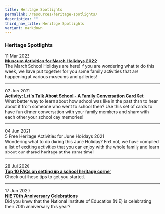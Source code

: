 ```yaml
---
title: Heritage Spotlights
permalink: /resources/heritage-spotlights/
description: ""
third_nav_title: Heritage Spotlights
variant: markdown
---
```

### **Heritage Spotlights**
11 Mar 2022<br>
**[Museum Activities for March Holidays 2022](/resources/heritage-spotlights/museum-activities-for-march/)**
<br>The March School Holidays are here! If you are wondering what to do this week, we have put together for you some family activities that are happening at various museums and galleries!

----------------------------------------------

07 Jun 2021<br>
**[Activity: Let's Talk About School - A Family Conversation Card Set](/resources/heritage-spotlights/activity-lets-talk-about-school/)**
<br>What better way to learn about how school was like in the past than to hear about it from someone who went to school then? Use this set of cards to have fun dinner conversation with your family members and share with each other your school day memories!

----------------------------------------------

04 Jun 2021<br>
5 Free Heritage Activities for June Holidays 2021
<br>Wondering what to do during this June Holiday? Fret not, we have compiled a list of exciting activities that you can enjoy with the whole family and learn about our shared heritage at the same time!

----------------------------------------------

28 Jul 2020<br>
**[Top 10 FAQs on setting up a school heritage corner](/resources/heritage-spotlights/top-10-faqs-on-setting-up-a-school-heritage-corner/)**
<br>Check out these tips to get you started.

----------------------------------------------

17 Jun 2020<br>
**[NIE 70th Anniversary Celebrations](/resources/heritage-spotlights/nie-70th-anniversary-celebrations/)**
<br>Did you know that the National Institute of Education (NIE) is celebrating their 70th anniversary this year?